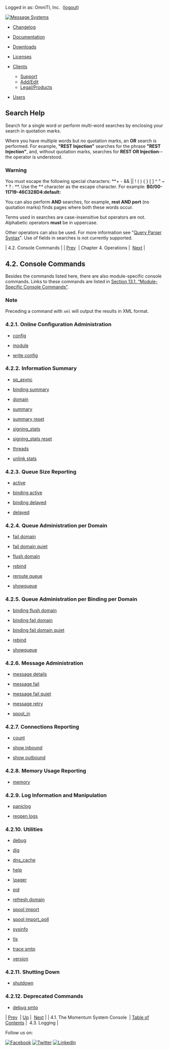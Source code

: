 Logged in as: OmniTI, Inc.  ([logout](https://support.messagesystems.com/logout.php))

[![Message Systems](https://support.messagesystems.com/images/ms-white205.png)](https://support.messagesystems.com/start.php) 

*   [Changelog](https://support.messagesystems.com/start.php?show=changelog)
*   [Documentation](https://support.messagesystems.com/docs/)
*   [Downloads](https://support.messagesystems.com/start.php)

*   [Licenses](https://support.messagesystems.com/license_summary.php)
*   <a href="">Clients</a>
    *   [Support](https://support.messagesystems.com/cs.php)
    *   [Add/Edit](https://support.messagesystems.com/edit_client.php)
    *   [Legal/Products](https://support.messagesystems.com/edit_products.php)
*   [Users](https://support.messagesystems.com/edit_customer.php)

## Search Help

Search for a single word or perform multi-word searches by enclosing your search in quotation marks.

Where you have multiple words but no quotation marks, an **OR** search is performed. For example, **"REST Injection"** searches for the phrase **"REST Injection"**, and, without quotation marks, searches for **REST OR Injection**--the operator is understood.

### Warning

You must escape the following special characters: **+ - && || ! ( ) { } [ ] ^ " ~ * ? : \**. Use the **\** character as the escape character. For example: **B0/00-11719-46C328D4\:default\:**

You can also perform **AND** searches, for example, **rest AND port** (no quotation marks) finds pages where both these words occur.

Terms used in searches are case-insensitive but operators are not. Alphabetic operators **must** be in uppercase.

Other operators can also be used. For more information see "[Query Parser Syntax](https://lucene.apache.org/core/old_versioned_docs/versions/3_0_0/queryparsersyntax.html)". Use of fields in searches is not currently supported.

| 4.2. Console Commands |
| [Prev](operations.console.php)  | Chapter 4. Operations |  [Next](operations.logging.php) |

## 4.2. Console Commands

Besides the commands listed here, there are also module-specific console commands. Links to these commands are listed in [Section 13.1, “Module-Specific Console Commands”](module_specific_console_commands.php "13.1. Module-Specific Console Commands").

### Note

Preceding a command with `xml` will output the results in XML format.

### 4.2.1. Online Configuration Administration

*   [config](console_commands.config.php "config")

*   [module](console_commands.module.php "module")

*   [write config](console_commands.write_config.php "write config")

### 4.2.2. Information Summary

*   [sp_async](console_commands.sp_async.php "sp_async")

*   [binding summary](console_commands.binding_summary.php "binding summary")

*   [domain](console_commands.domain.php "domain")

*   [summary](console_commands.summary.php "summary")

*   [summary reset](console_commands.summary_reset.php "summary reset")

*   [signing_stats](console_commands.signing_stats.php "signing_stats")

*   [signing_stats reset](console_commands.signing_stats_reset.php "signing_stats reset")

*   [threads](console_commands.threads.php "threads")

*   [unlink stats](console_commands.unlink_stats.php "unlink stats")

### 4.2.3. Queue Size Reporting

*   [active](console_commands.active.php "active")

*   [binding active](console_commands.binding_active.php "binding active")

*   [binding delayed](console_commands.binding_delayed.php "binding delayed")

*   [delayed](console_commands.delayed.php "delayed")

### 4.2.4. Queue Administration per Domain

*   [fail domain](console_commands.fail_domain.php "fail domain")

*   [fail domain quiet](console_commands.fail_domain_quiet.php "fail domain quiet")

*   [flush domain](console_commands.flush_domain.php "flush domain")

*   [rebind](console_commands.rebind.php "rebind")

*   [reroute queue](console_commands.reroute_queue.php "reroute queue")

*   [showqueue](console_commands.showqueue.php "showqueue")

### 4.2.5. Queue Administration per Binding per Domain

*   [binding flush domain](console_commands.binding_flush_domain.php "binding flush domain")

*   [binding fail domain](console_commands.binding_fail_domain.php "binding fail domain")

*   [binding fail domain quiet](console_commands.binding_fail_domain_quiet.php "binding fail domain quiet")

*   [rebind](console_commands.rebind.php "rebind")

*   [showqueue](console_commands.showqueue.php "showqueue")

### 4.2.6. Message Administration

*   [message details](console_commands.message_details.php "message details")

*   [message fail](console_commands.message_fail.php "message fail")

*   [message fail quiet](console_commands.message_fail_quiet.php "message fail quiet")

*   [message retry](console_commands.message_retry.php "message retry")

*   [spool_in](console_commands.spool_in.php "spool_in")

### 4.2.7. Connections Reporting

*   [count](console_commands.count.php "count")

*   [show inbound](console_commands.show_inbound.php "show inbound")

*   [show outbound](console_commands.show_outbound.php "show outbound")

### 4.2.8. Memory Usage Reporting

*   [memory](console_commands.memory.php "memory")

### 4.2.9. Log Information and Manipulation

*   [paniclog](console_commands.paniclog.php "paniclog")

*   [reopen logs](console_commands.reopen_logs.php "reopen logs")

### 4.2.10. Utilities

*   [debug](console_commands.debug.php "debug")

*   [dig](console_commands.dig.php "dig")

*   [dns_cache](console_commands.dns_cache.php "dns_cache")

*   [help](console_commands.help.php "help")

*   [\pager](console_commands.pager.php "\pager")

*   [pid](console_commands.pid.php "pid")

*   [refresh domain](console_commands.refresh_domain.php "refresh domain")

*   [spool import](console_commands.spool_import.php "spool import")

*   [spool import_poll](console_commands.spool_import_poll.php "spool import_poll")

*   [sysinfo](console_commands.sysinfo.php "sysinfo")

*   [tls](console_commands.tls.php "tls")

*   [trace smtp](console_commands.trace_smtp.php "trace smtp")

*   [version](console_commands.version.php "version")

### 4.2.11. Shutting Down

*   [shutdown](console_commands.shutdown.php "shutdown")

### 4.2.12. Deprecated Commands

*   [debug smtp](console_commands.debug_smtp.php "debug smtp")

| [Prev](operations.console.php)  | [Up](operations.php) |  [Next](operations.logging.php) |
| 4.1. The Momentum System Console  | [Table of Contents](index.php) |  4.3. Logging |

Follow us on:

[![Facebook](https://support.messagesystems.com/images/icon-facebook.png)](http://www.facebook.com/messagesystems) [![Twitter](https://support.messagesystems.com/images/icon-twitter.png)](http://twitter.com/#!/MessageSystems) [![LinkedIn](https://support.messagesystems.com/images/icon-linkedin.png)](http://www.linkedin.com/company/message-systems)